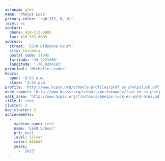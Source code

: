 ```yaml
---
acronym: ples
name: 'Phelps Luck'
primary_color: 'rgb(153, 0, 0)'
level: es
contact:
  phone: 410-313-6886
  fax: 410-313-6889
address:
  street: '5370 Oldstone Court'
  city: Columbia
  postal_code: 21045
  latitude: '39.2221906'
  longitude: '-76.8204183'
principal: 'Michelle Leader'
hours:
  open: '8:55 a.m.'
  close: '3:25 p.m.'
profile: 'http://www.hcpss.org/schools/profiles/prof_es_phelpsluck.pdf'
msde_report: 'http://www.hcpss.org/schools/performance/ispr_en_es_phelpsluck.pdf'
walk_area: 'http://www.hcpss.org/f/schools/phelps-luck-es-walk-area.pdf'
title_1: true
cluster: 2
boe_cluster: E
achievements:
  -
    machine_name: leed
    name: 'LEED School'
    url: null
    level: Silver
    color: A6A6A9
    years:
      - '2015'
---
```

